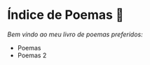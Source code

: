 # Índice de Poemas :book:

_Bem vindo ao meu livro de poemas preferidos:_

- Poemas
- Poemas 2







